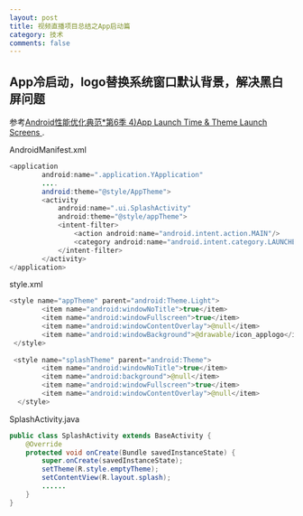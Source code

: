 ```yaml
---
layout: post
title: 视频直播项目总结之App启动篇
category: 技术
comments: false
---
```


## App冷启动，logo替换系统窗口默认背景，解决黑白屏问题
参考[Android性能优化典范*第6季 4)App Launch Time & Theme Launch Screens ](http://hukai.me/android-performance-patterns-season-6/).

AndroidManifest.xml
```java
<application
        android:name=".application.YApplication"
        ....
        android:theme="@style/AppTheme">
        <activity
            android:name=".ui.SplashActivity"
            android:theme="@style/appTheme">
            <intent-filter>
                <action android:name="android.intent.action.MAIN"/>
                <category android:name="android.intent.category.LAUNCHER"/>
            </intent-filter>
        </activity>
</application>
```

style.xml
```java
<style name="appTheme" parent="android:Theme.Light">
        <item name="android:windowNoTitle">true</item>
        <item name="android:windowFullscreen">true</item>
        <item name="android:windowContentOverlay">@null</item>
        <item name="android:windowBackground">@drawable/icon_applogo</item>
 </style>
  
 <style name="splashTheme" parent="android:Theme">
        <item name="android:windowNoTitle">true</item>
        <item name="android:background">@null</item>
        <item name="android:windowFullscreen">true</item>
        <item name="android:windowContentOverlay">@null</item>
  </style>
```

SplashActivity.java
```java
public class SplashActivity extends BaseActivity {
    @Override
    protected void onCreate(Bundle savedInstanceState) {
        super.onCreate(savedInstanceState);
        setTheme(R.style.emptyTheme);
        setContentView(R.layout.splash);
        ......
    }
}
```

